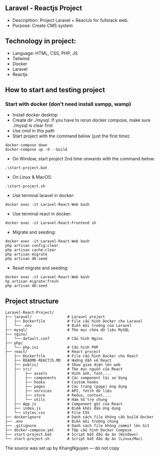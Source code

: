 ## Laravel - Reactjs Project 
- Descripttion: Project Laravel + ReactJs for fullstack web.
- Purpose: Create CMS system

## Technology in project:
- Language: HTML, CSS, PHP, JS
- Tailwind
- Docker
- Laravel
- Reactjs

## How to start and testing project
### Start with docker (don't need install xampp, wamp)
- Install docker desktop
- Create dir ./mysql. If you have to rerun docker compose, make sure ./mysql is clear first
- Use cmd in this path
- Start project with the command below (just the first time): 
```
docker-compose down
docker-compose up -d --build
```
- On Window, start project 2nd time onwards with the command below:
```
.\start-project.bat
```
- On Linux & MacOS:
```
.\start-project.sh
```
- Use terminal laravel in docker:
```
docker exec -it Laravel-React-Web bash
```
- Use terminal react in docker:
```
docker exec -it Laravel-React-Frontend sh
```
- Migrate and seeding:
```
docker exec -it Laravel-React-Web bash
php artisan config:clear
php artisan cache:clear
php artisan migrate
php artisan db:seed
```

- Reset migrate and seeding:
```
docker exec -it Laravel-React-Web bash
hp artisan migrate:fresh
php artisan db:seed
```

## Project structure 
```
Laravel-React-Project/
├── laravel/                # Laravel project
│   ├── Dockerfile          # File cấu hình Docker cho Laravel
│   └── .env                # Biến môi trường của Laravel
├── mysql/                  # Thư mục chứa dữ liệu MySQL
├── nginx/
│   └── default.conf        # Cấu hình Nginx
├── php/
│   └── php.ini             # Cấu hình PHP
├── react/                  # React project
│   ├── Dockerfile          # File cấu hình Docker cho React
│   ├── README-REACTJS.MD   # Hướng dẫn về React
│   ├── public/             # Show giao diện lên web
│   ├── src/                # Thư mục nguồn của React
│   │    ├── assets         # Hình ảnh, font,...
│   │    ├── components     # Các component tái sử dụng
│   │    ├── hooks          # Custom hooks
│   │    ├── pages          # Các trang (page) ứng dụng
│   │    ├── services       # API, fetch dữ liệu
│   │    ├── store          # Redux, context,...
│   │    └── utils          # Hàm hỗ trợ chung
│   ├── App.js              # Component gốc của React
│   ├── index.js            # Điểm khởi đầu ứng dụng
│   └── styles.css          # File CSS
├── dockerignore            # Danh sách file không cần build Docker
├── .env                    # Biến môi trường chung
├── .gitignore              # Danh sách file không commit lên Git
├── docker-compose.yml      # Tệp cấu hình Docker Compose
├── start-project.bat       # Script bắt đầu dự án (Windows)
└── start-project.sh        # Script bắt đầu dự án (Linux/Mac)
```

The source was set up by KhangNguyen — do not copy